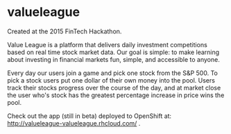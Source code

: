 # valueleague

Created at the 2015 FinTech Hackathon.

Value League is a platform that delivers daily investment competitions based on real time stock market data. Our goal is simple: to make learning about investing in financial markets fun, simple, and accessible to anyone.

Every day our users join a game and pick one stock from the S&P 500. To pick a stock users put one dollar of their own money into the pool. Users track their stocks progress over the course of the day, and at market close the user who's stock has the greatest percentage increase in price wins the pool.

Check out the app (still in beta) deployed to OpenShift at: http://valueleague-valueleague.rhcloud.com/ .
